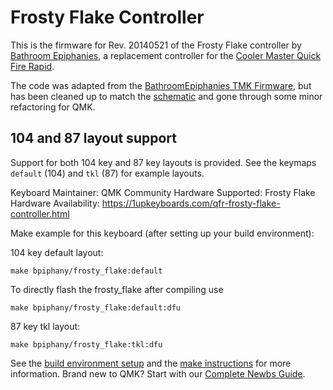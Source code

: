 # Frosty Flake Controller

This is the firmware for Rev. 20140521 of the Frosty Flake controller
by [Bathroom Epiphanies](http://bathroomepiphanies.com/controllers/),
a replacement controller for the [Cooler Master Quick Fire
Rapid](http://www.coolermaster.com/peripheral/keyboards/quickfirerapid/).

The code was adapted from the [BathroomEpiphanies TMK
Firmware](https://github.com/BathroomEpiphanies/epiphanies_tmk_keyboard/tree/master/be_controllers),
but has been cleaned up to match the
[schematic](https://deskthority.net/wiki/File:Frosty_Flake_Schematics.pdf)
and gone through some minor refactoring for QMK.

## 104 and 87 layout support

Support for both 104 key and 87 key layouts is provided. See the
keymaps `default` (104) and `tkl` (87) for example layouts.

Keyboard Maintainer: QMK Community
Hardware Supported: Frosty Flake
Hardware Availability: https://1upkeyboards.com/qfr-frosty-flake-controller.html

Make example for this keyboard (after setting up your build environment):

104 key default layout:

```
make bpiphany/frosty_flake:default
```

To directly flash the frosty_flake after compiling use

```
make bpiphany/frosty_flake:default:dfu
```

87 key tkl layout:

```
make bpiphany/frosty_flake:tkl:dfu
```

See the [build environment setup](https://docs.qmk.fm/#/getting_started_build_tools) and the [make instructions](https://docs.qmk.fm/#/getting_started_make_guide) for more information. Brand new to QMK? Start with our [Complete Newbs Guide](https://docs.qmk.fm/#/newbs).
